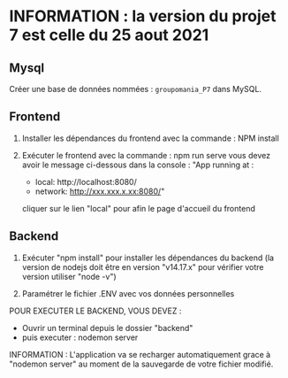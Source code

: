 # INFORMATION : la version du projet 7 est celle du 25 aout  2021
## Mysql
Créer une base de données nommées : ``groupomania_P7`` dans MySQL. 

## Frontend
1. Installer les dépendances du frontend avec la commande : NPM install
2. Exécuter le frontend avec la commande : npm run serve
vous devez avoir le message ci-dessous dans la console :
    "App running at :
    - local: http://localhost:8080/
    - network: http://xxx.xxx.x.xx:8080/"

    cliquer sur le lien "local" pour afin le page d'accueil du frontend

## Backend
1. Exécuter "npm install" pour installer les dépendances du backend
(la version de nodejs doit être en version "v14.17.x" pour vérifier votre version utiliser "node -v") 

2. Paramétrer le fichier .ENV avec vos données personnelles

POUR EXECUTER LE BACKEND, VOUS DEVEZ :
- Ouvrir un terminal depuis le dossier "backend"
- puis executer : nodemon server
	
 INFORMATION : L'application va se recharger automatiquement grace à "nodemon server" au moment de la sauvegarde de votre fichier modifié. 
